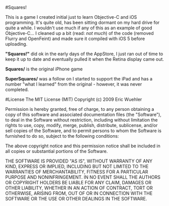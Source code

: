 #Squares!


This is a game I created initial just to learn Objective-C and iOS programming.  It's quite old, has been sitting dormant on my hard drive for quite a while.  I wouldn't use much if any of this as an example of good Objective-C...  I cleaned up a bit (read: _not much_) of the code (removed Flurry and OpenFeint) and made sure it compiled with iOS 5 before uploading.

__"Squares!"__ did ok in the early days of the AppStore, I just ran out of time to keep it up to date and eventually pulled it when the Retina display came out.

__Squares/__ is the original iPhone game

__SuperSquares/__ was a follow on I started to support the iPad and has a number "what I learned" from the original - however, it was never completed.




#License
The MIT License (MIT)
Copyright (c) 2009 Eric Wuehler

Permission is hereby granted, free of charge, to any person obtaining a copy of this software and associated documentation files (the "Software"), to deal in the Software without restriction, including without limitation the rights to use, copy, modify, merge, publish, distribute, sublicense, and/or sell copies of the Software, and to permit persons to whom the Software is furnished to do so, subject to the following conditions:

The above copyright notice and this permission notice shall be included in all copies or substantial portions of the Software.

THE SOFTWARE IS PROVIDED "AS IS", WITHOUT WARRANTY OF ANY KIND, EXPRESS OR IMPLIED, INCLUDING BUT NOT LIMITED TO THE WARRANTIES OF MERCHANTABILITY, FITNESS FOR A PARTICULAR PURPOSE AND NONINFRINGEMENT. IN NO EVENT SHALL THE AUTHORS OR COPYRIGHT HOLDERS BE LIABLE FOR ANY CLAIM, DAMAGES OR OTHER LIABILITY, WHETHER IN AN ACTION OF CONTRACT, TORT OR OTHERWISE, ARISING FROM, OUT OF OR IN CONNECTION WITH THE SOFTWARE OR THE USE OR OTHER DEALINGS IN THE SOFTWARE.